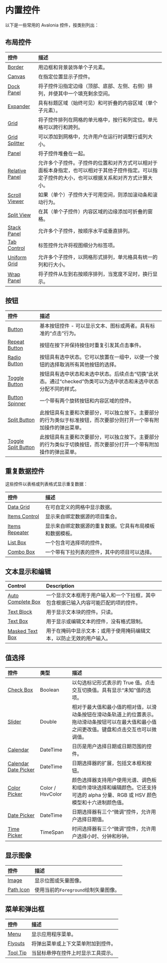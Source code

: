 # 内置控件

以下是一些常用的 Avalonia 控件，按类别列出：

## 布局控件

| 控件                                                                             | 描述                                                                        |
|:-------------------------------------------------------------------------------|:--------------------------------------------------------------------------|
| [Border](../../../reference/controls/detailed-reference/border.md)             | 用边框和背景装饰单个子元素。                                                            |
| [Canvas](../../../reference/controls/canvas.md)                                | 在指定位置显示子控件。                                                               |
| [Dock Panel](../../../reference/controls/dockpanel.md)                         | 将子控件沿指定边缘（顶部、底部、左侧、右侧）排列，并使其中一个填充剩余空间。                                    |
| [Expander](../../../reference/controls/expander.md)                            | 具有标题区域（始终可见）和可折叠的内容区域（单个子元素）。                                             |
| [Grid](../../../reference/controls/grid/README.md)                                    | 将子控件排列在网格的单元格中，按行和列定位。单元格可以跨行和跨列。                                         |
| [Grid Splitter](../../../reference/controls/gridsplitter.md)                   | 可以添加到网格中，允许用户在运行时调整行或列大小。                                                 |
| [Panel](../../../reference/controls/panel.md)                                  | 将子控件堆叠在一起。                                                                |
| [Relative Panel](../../../reference/controls/relativepanel.md)                 | 允许多个子控件。子控件的位置和对齐方式可以相对于面板本身指定，也可以相对于其他子控件指定。可以指定子控件的大小，也可以根据关系和对齐方式计算大小。 |
| [Scroll Viewer](../../../reference/controls/scrollviewer.md)                   | 如果（单个）子控件大于可用空间，则添加滚动条和滚动行为。                                              |
| [Split View](../../../reference/controls/splitview.md)                         | 在其（单个子控件）内容区域的边缘添加可折叠的窗格。                                                 |
| [Stack Panel](../../../reference/controls/stackpanel.md)                       | 允许多个子控件，按顺序水平或垂直排列。                                                       |
| [Tab Control](../../../reference/controls/detailed-reference/tabcontrol.md)    | 标签控件允许将视图细分为标签项。                                                          |
| [Uniform Grid](../../../reference/controls/detailed-reference/uniform-grid.md) | 允许多个子控件，以网格形式排列，单元格具有统一的列和行大小。                                            |
| [Wrap Panel](../../../reference/controls/detailed-reference/wrappanel.md)      | 将子控件从左到右按顺序排列，当宽度不足时，换行显示。                                                |

## 按钮

| 控件                                                                              | 描述                                                            |
|:--------------------------------------------------------------------------------|:--------------------------------------------------------------|
| [Button](../../../reference/controls/buttons/button.md)                         | 基本按钮控件 - 可以显示文本、图标或两者。具有标准的“点击”行为。                            |
| [Repeat Button](../../../reference/controls/buttons/repeatbutton.md)            | 按钮在按下并保持按住时重复引发其点击事件。                                         |
| [Radio Button](../../../reference/controls/buttons/radiobutton.md)              | 按钮具有选中状态。它可以放置在一组中，以使一个按钮的选择取消所有其他按钮的选择。                      |
| [Toggle Button](../../../reference/controls/buttons/togglebutton.md)            | 按钮具有选中状态和未选中状态。后续点击“切换”此状态。通过“checked”伪类可以为选中状态和未选中状态分配不同的样式。 |
| [Button Spinner](../../../reference/controls/buttons/buttonspinner.md)          | 一个带有两个旋转按钮和内容区域的控件。                                           |
| [Split Button](../../../reference/controls/buttons/splitbutton.md)              | 此按钮具有主要和次要部分，可以独立按下。主要部分的行为类似于标准按钮，而次要部分则打开一个带有附加操作的弹出菜单。     |
| [Toggle Split Button](../../../reference/controls/buttons/togglesplitbutton.md) | 此按钮具有主要和次要部分，可以独立按下。主要部分的行为类似于切换按钮，而次要部分打开一个带有附加操作的弹出菜单。      |

## 重复数据控件

这些控件以表格或列表格式显示重复数据：

| 控件                                                             | 描述                           |
|:---------------------------------------------------------------|:-----------------------------|
| [Data Grid](../../../reference/controls/datagrid)              | 在可自定义的网格中显示数据。               |
| [Items Control](../../../reference/controls/itemscontrol.md)   | 	显示来自绑定数据源的项目集合。             |
| [Items Repeater](../../../reference/controls/itemsrepeater.md) | 显示来自绑定数据源的重复数据。它具有布局模板和数据模板。 |
| [List Box](../../../reference/controls/listbox.md)             | 一个包含可选择项的控件。                 |
| [Combo Box](../../../reference/controls/combobox.md)           | 一个带有下拉列表的控件，其中的项目可以选择。       |

## 文本显示和编辑

| Control                                                                   | Description                               |
|:--------------------------------------------------------------------------|:------------------------------------------|
| [Auto Complete Box](../../../reference/controls/autocompletebox.md)       | 一个显示文本框用于用户输入和一个下拉框，其中包含根据已输入内容可能匹配的项的控件。 |
| [Text Block](../../../reference/controls/detailed-reference/textblock.md) | 用于显示文本块的控件。只读。                            |
| [Text Box](../../../reference/controls/detailed-reference/textbox.md)     | 用于显示或编辑文本的控件，没有格式限制。                      |
| [Masked Text Box](../../../reference/controls/maskedtextbox.md)           | 用于在掩码中显示文本；或用于使用掩码编辑文本，以防止无效的用户输入。        |

## 值选择

| 控件                                                                                                      | 类型               | 描述                                                                      |
|:--------------------------------------------------------------------------------------------------------|:-----------------|:------------------------------------------------------------------------|
| [Check Box](../../../reference/controls/checkbox.md)                                                    | Boolean          | 以勾选标记形式表示的 True 值。点击交互切换值。具有显示“未知”值的选项。                                 |
| [Slider](../../../reference/controls/slider.md)                                                         | Double           | 相对于最大值和最小值的相对值，以滑动条按钮在滑动条轨道上的位置表示。拖动滑动条按钮可以在最大值和最小值之间更改值。键盘和点击交互也可以微调值。 |
| [Calendar](../../../reference/controls/detailed-reference/calendar)                                     | DateTime         | 日历是用户选择日期或日期范围的控件。                                                      |
| [Calendar Date Picker](../../../reference/controls/detailed-reference/calendar/calendar-date-picker.md) | DateTime         | 日期选择器的扩展，包括文本框和按钮。                                                      |
| [Color Picker](../../../reference/controls/colorpicker)                                                 | Color / HsvColor | 颜色选择器支持用户使用光谱、调色板和组件滑块选择和编辑颜色。它还支持可选的 alpha 分量、RGB 或 HSV 颜色模型和十六进制颜色值。  |
| [Date Picker](../../../reference/controls/datepicker.md)                                                | DateTime         | 日期选择器有三个“微调”控件，允许用户选择日期值。                                               |
| [Time Picker](../../../reference/controls/detailed-reference/timepicker.md)                             | TimeSpan         | 时间选择器有三个“微调”控件，允许用户选择小时、分钟和秒钟。                                          |

## 显示图像

| 控件                                                                       | 描述                       |
|:-------------------------------------------------------------------------|:-------------------------|
| [Image](../../../reference/controls/image.md)                            | 显示位图或矢量图像。               |
| [Path Icon](../../../reference/controls/detailed-reference/path-icon.md) | 使用当前的`Foreground`绘制矢量图像。 |

## 菜单和弹出框

| 控件                                                                    | 描述                |
|:----------------------------------------------------------------------|:------------------|
| [Menu](../../../reference/controls/menu.md)                           | 显示应用程序菜单。         |
| [Flyouts](../../../reference/controls/flyouts.md)                     | 将弹出菜单或上下文菜单附加到控件。 |
| [Tool Tip](../../../reference/controls/detailed-reference/tooltip.md) | 当鼠标悬停在控件上时显示工具提示。 |
